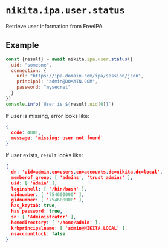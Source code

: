 
# `nikita.ipa.user.status`

Retrieve user information from FreeIPA.

## Example

```js
const {result} = await nikita.ipa.user.status({
  uid: "someone",
  connection: {
    url: "https://ipa.domain.com/ipa/session/json",
    principal: "admin@DOMAIN.COM",
    password: "mysecret"
  }
})
console.info(`User is ${result.uid[0]}`)
```

If user is missing, error looks like:

```json
{
  code: 4001,
  message: 'missing: user not found'
}
```

If user exists, `result` looks like:

```json
{
  dn: 'uid=admin,cn=users,cn=accounts,dc=nikita,dc=local',
  memberof_group: [ 'admins', 'trust admins' ],
  uid: [ 'admin' ],
  loginshell: [ '/bin/bash' ],
  uidnumber: [ '754600000' ],
  gidnumber: [ '754600000' ],
  has_keytab: true,
  has_password: true,
  sn: [ 'Administrator' ],
  homedirectory: [ '/home/admin' ],
  krbprincipalname: [ 'admin@NIKITA.LOCAL' ],
  nsaccountlock: false
}
```
